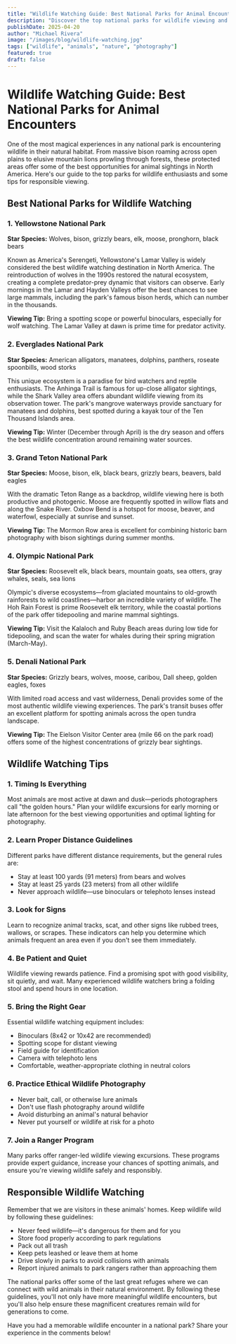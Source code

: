 ```yaml
---
title: "Wildlife Watching Guide: Best National Parks for Animal Encounters"
description: "Discover the top national parks for wildlife viewing and learn expert tips for spotting animals safely and responsibly in their natural habitats."
publishDate: 2025-04-20
author: "Michael Rivera"
image: "/images/blog/wildlife-watching.jpg"
tags: ["wildlife", "animals", "nature", "photography"]
featured: true
draft: false
---
```


# Wildlife Watching Guide: Best National Parks for Animal Encounters

One of the most magical experiences in any national park is encountering wildlife in their natural habitat. From massive bison roaming across open plains to elusive mountain lions prowling through forests, these protected areas offer some of the best opportunities for animal sightings in North America. Here's our guide to the top parks for wildlife enthusiasts and some tips for responsible viewing.

## Best National Parks for Wildlife Watching

### 1. Yellowstone National Park

**Star Species:** Wolves, bison, grizzly bears, elk, moose, pronghorn, black bears

Known as America's Serengeti, Yellowstone's Lamar Valley is widely considered the best wildlife watching destination in North America. The reintroduction of wolves in the 1990s restored the natural ecosystem, creating a complete predator-prey dynamic that visitors can observe. Early mornings in the Lamar and Hayden Valleys offer the best chances to see large mammals, including the park's famous bison herds, which can number in the thousands.

**Viewing Tip:** Bring a spotting scope or powerful binoculars, especially for wolf watching. The Lamar Valley at dawn is prime time for predator activity.

### 2. Everglades National Park

**Star Species:** American alligators, manatees, dolphins, panthers, roseate spoonbills, wood storks

This unique ecosystem is a paradise for bird watchers and reptile enthusiasts. The Anhinga Trail is famous for up-close alligator sightings, while the Shark Valley area offers abundant wildlife viewing from its observation tower. The park's mangrove waterways provide sanctuary for manatees and dolphins, best spotted during a kayak tour of the Ten Thousand Islands area.

**Viewing Tip:** Winter (December through April) is the dry season and offers the best wildlife concentration around remaining water sources.

### 3. Grand Teton National Park

**Star Species:** Moose, bison, elk, black bears, grizzly bears, beavers, bald eagles

With the dramatic Teton Range as a backdrop, wildlife viewing here is both productive and photogenic. Moose are frequently spotted in willow flats and along the Snake River. Oxbow Bend is a hotspot for moose, beaver, and waterfowl, especially at sunrise and sunset.

**Viewing Tip:** The Mormon Row area is excellent for combining historic barn photography with bison sightings during summer months.

### 4. Olympic National Park

**Star Species:** Roosevelt elk, black bears, mountain goats, sea otters, gray whales, seals, sea lions

Olympic's diverse ecosystems—from glaciated mountains to old-growth rainforests to wild coastlines—harbor an incredible variety of wildlife. The Hoh Rain Forest is prime Roosevelt elk territory, while the coastal portions of the park offer tidepooling and marine mammal sightings.

**Viewing Tip:** Visit the Kalaloch and Ruby Beach areas during low tide for tidepooling, and scan the water for whales during their spring migration (March-May).

### 5. Denali National Park

**Star Species:** Grizzly bears, wolves, moose, caribou, Dall sheep, golden eagles, foxes

With limited road access and vast wilderness, Denali provides some of the most authentic wildlife viewing experiences. The park's transit buses offer an excellent platform for spotting animals across the open tundra landscape.

**Viewing Tip:** The Eielson Visitor Center area (mile 66 on the park road) offers some of the highest concentrations of grizzly bear sightings.

## Wildlife Watching Tips

### 1. Timing Is Everything

Most animals are most active at dawn and dusk—periods photographers call "the golden hours." Plan your wildlife excursions for early morning or late afternoon for the best viewing opportunities and optimal lighting for photography.

### 2. Learn Proper Distance Guidelines

Different parks have different distance requirements, but the general rules are:
- Stay at least 100 yards (91 meters) from bears and wolves
- Stay at least 25 yards (23 meters) from all other wildlife
- Never approach wildlife—use binoculars or telephoto lenses instead

### 3. Look for Signs

Learn to recognize animal tracks, scat, and other signs like rubbed trees, wallows, or scrapes. These indicators can help you determine which animals frequent an area even if you don't see them immediately.

### 4. Be Patient and Quiet

Wildlife viewing rewards patience. Find a promising spot with good visibility, sit quietly, and wait. Many experienced wildlife watchers bring a folding stool and spend hours in one location.

### 5. Bring the Right Gear

Essential wildlife watching equipment includes:
- Binoculars (8x42 or 10x42 are recommended)
- Spotting scope for distant viewing
- Field guide for identification
- Camera with telephoto lens
- Comfortable, weather-appropriate clothing in neutral colors

### 6. Practice Ethical Wildlife Photography

- Never bait, call, or otherwise lure animals
- Don't use flash photography around wildlife
- Avoid disturbing an animal's natural behavior
- Never put yourself or wildlife at risk for a photo

### 7. Join a Ranger Program

Many parks offer ranger-led wildlife viewing excursions. These programs provide expert guidance, increase your chances of spotting animals, and ensure you're viewing wildlife safely and responsibly.

## Responsible Wildlife Watching

Remember that we are visitors in these animals' homes. Keep wildlife wild by following these guidelines:
- Never feed wildlife—it's dangerous for them and for you
- Store food properly according to park regulations
- Pack out all trash
- Keep pets leashed or leave them at home
- Drive slowly in parks to avoid collisions with animals
- Report injured animals to park rangers rather than approaching them

The national parks offer some of the last great refuges where we can connect with wild animals in their natural environment. By following these guidelines, you'll not only have more meaningful wildlife encounters, but you'll also help ensure these magnificent creatures remain wild for generations to come.

Have you had a memorable wildlife encounter in a national park? Share your experience in the comments below! 